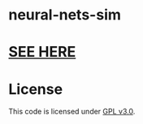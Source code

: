 # neural-nets-sim

# [SEE HERE](https://justinmeiners.github.io/neural-nets-sim)


# License

This code is licensed under [GPL v3.0](LICENSE).
